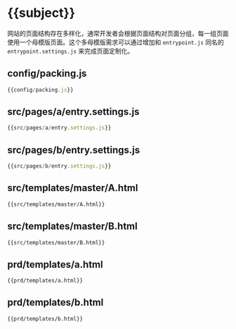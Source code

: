 # {{subject}}

网站的页面结构存在多样化，通常开发者会根据页面结构对页面分组，每一组页面使用一个母模版页面。这个多母模版需求可以通过增加和 `entrypoint.js` 同名的 `entrypoint.settings.js` 来完成页面定制化。

## config/packing.js
```javascript
{{config/packing.js}}
```

## src/pages/a/entry.settings.js
```javascript
{{src/pages/a/entry.settings.js}}
```

## src/pages/b/entry.settings.js
```javascript
{{src/pages/b/entry.settings.js}}
```

## src/templates/master/A.html
```html
{{src/templates/master/A.html}}
```

## src/templates/master/B.html
```html
{{src/templates/master/B.html}}
```

## prd/templates/a.html
```html
{{prd/templates/a.html}}
```

## prd/templates/b.html
```html
{{prd/templates/b.html}}
```
